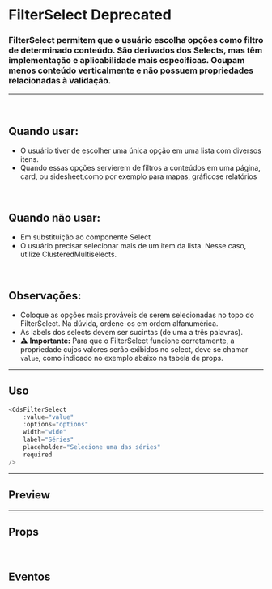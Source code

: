 # FilterSelect <Badge type="danger">Deprecated</Badge>

### FilterSelect permitem que o usuário escolha opções como filtro de determinado conteúdo. São derivados dos Selects, mas têm implementação e aplicabilidade mais específicas. Ocupam menos conteúdo verticalmente e não possuem propriedades relacionadas à validação.
---
<br />

## Quando usar:
- O usuário tiver de escolher uma única opção em uma lista com diversos itens.
- Quando essas opções servierem de filtros a conteúdos em uma página, card, ou sidesheet,como
por exemplo para mapas, gráficose relatórios


<br />

## Quando não usar:
- Em substituição ao componente Select
- O usuário precisar selecionar mais de um item da lista. Nesse caso, utilize ClusteredMultiselects.

<br />

## Observações:
- Coloque as opções mais prováveis de serem selecionadas no topo do FilterSelect. Na dúvida, ordene-os em ordem alfanumérica.
- As labels dos selects devem ser sucintas (de uma a três palavras).
- ⚠️ **Importante:** Para que o FilterSelect funcione corretamente, a propriedade cujos valores serão exibidos no select, deve se chamar `value`, como indicado no exemplo abaixo na tabela de props.

---

## Uso

```js
<CdsFilterSelect
	:value="value"
	:options="options"
	width="wide"
	label="Séries"
	placeholder="Selecione uma das séries"
	required
/>
```

---

## Preview

<PreviewBuilder
	:args
	:events
	:component="CdsFilterSelect"
/>

---

## Props

<APITable
	name="FilterSelect"
	section="props"
/>
<br />

## Eventos

<APITable
	name="FilterSelect"
	section="events"
/>
<br />

<script setup>
import { ref } from 'vue';
import CdsFilterSelect from '@/components/FilterSelect.vue';

const events = [
	'update:modelValue'
];

const options = ref([
	{
		value: 'Breaking Bad',
		id: '1',
	},
	{
		value: 'Game of Thrones ',
		id: '2',
	},
	{
		value: 'The Umbrella Academy',
		id: '3',
	},
	{
		value: 'Fringe',
		id: '4',
	},
	{
		value: 'Breaking Bad',
		id: '5',
	},
	{
		value: 'Game of Thrones ',
		id: '6',
	},
	{
		value: 'Dark',
		id: '7',
	},
	{
		value: '👀 Borat: o segundo melhor repórter do glorioso país Cazaquistão viaja à América',
		id: '8',
	},
	{
		value: 'The Office',
		id: '9',
	},
	{
		value: 'Black Mirror',
		id: '10',
	},
	{
		value: 'Westworld ',
		id: '11',
	},
	{
		value: 'Avatar: A Lenda de Aang',
		id: '12',
	},
	{
		value: 'The Boys',
		id: '13',
	},
	{
		value: 'Vikings',
		id: '14',
	},
	{
		value: 'Arcane',
		id: '15',
	},
]);

const args = ref({
	options,
	width: 'wide',
	id: "idzera",
	label: 'Séries',
	placeholder: 'Selecione uma das séries',
});
</script>
